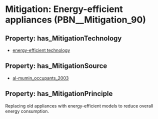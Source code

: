 # Mitigation: __Energy-efficient appliances__ (PBN__Mitigation_90)

## Property: has_MitigationTechnology

* [energy-efficient technology](../Technology/PBN__Technology_2960)

## Property: has_MitigationSource

* [al-mumin_occupants_2003](../Article/PBN__Article_260)

## Property: has_MitigationPrinciple

Replacing old appliances with energy-efficient models to reduce overall energy consumption.

